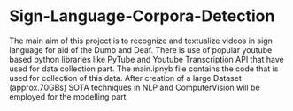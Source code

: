 # Sign-Language-Corpora-Detection
The main aim of this project is to recognize and textualize videos in sign language for aid of the Dumb and Deaf.
There is use of popular youtube based python libraries like PyTube and Youtube Transcription API that have used for data collection part.
The main.ipnyb file contains the code that is used for collection of this data. 
After creation of a large Dataset (approx.70GBs) SOTA techniques in NLP and ComputerVision will be employed for the modelling part.
